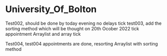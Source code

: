 # University_Of_Bolton

Test002, should be done by today evening no delays tick
test003, add the sorting method which will be thought on 20th Ocober 2022 tick
appointment Arraylist and array tick

Test004, test004 appointments are done, resorting Arraylist with sorting method